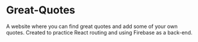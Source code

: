 # Great-Quotes
A website where you can find great quotes and add some of your own quotes. 
Created to practice React routing and using Firebase as a back-end.
